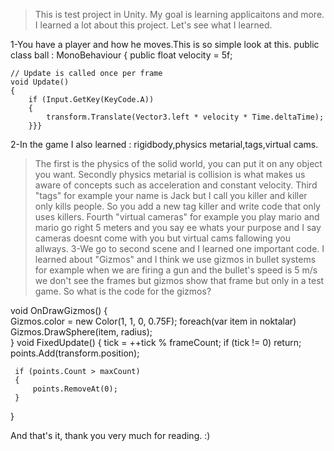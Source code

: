 >This is test project in Unity.
>My goal is learning applicaitons and more.
>I learned a lot about this project.
>Let's see what I learned.

1-You have a player and how he moves.This is so simple look at this.
public class ball : MonoBehaviour
{
    public float velocity = 5f;

    // Update is called once per frame
    void Update()
    {
        if (Input.GetKey(KeyCode.A))
        {     
            transform.Translate(Vector3.left * velocity * Time.deltaTime);
        }}}
        
 2-In the game I also learned : rigidbody,physics metarial,tags,virtual cams.
 >The first is the physics of the solid world, you can put it on any object you want.
 >Secondly physics metarial is collision is what makes us aware of concepts such as acceleration and constant velocity.
 >Third "tags" for example your name is Jack but I call you killer and killer only kills people. So you add a new tag killer and write code that only uses killers.
 >Fourth "virtual cameras" for example you play mario and mario go right 5 meters and you say ee whats your purpose and I say cameras doesnt come with you but virtual cams fallowing you allways.
 3-We go to second scene and I learned one important code.
 >I learned about "Gizmos" and I think we use gizmos in bullet systems for example when we are firing a gun and the bullet's speed is 5 m/s we don't see the frames but gizmos show that frame but only in a test game.
 >So what is the code for the gizmos?

 void OnDrawGizmos()
 {  
     Gizmos.color = new Color(1, 1, 0, 0.75F);
     foreach(var item in noktalar)
     Gizmos.DrawSphere(item, radius);        
 }
 void FixedUpdate()
 {
     tick = ++tick % frameCount;
     if (tick != 0)
     return;
     points.Add(transform.position);

     if (points.Count > maxCount)
     {
         points.RemoveAt(0);
     }
 }

 And that's it, thank you very much for reading. :)
        
